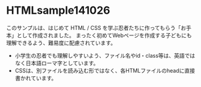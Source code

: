 HTMLsample141026
================

このサンプルは、はじめて HTML / CSS を学ぶ忍者たちに作ってもらう「お手本」として作成されました。
まったく初めてWebページを作成する子どもにも理解できるよう、難易度に配慮されています。

- 小学生の忍者でも理解しやすいよう、ファイル名やid・class等は、英語ではなく日本語ローマ字としています。
- CSSは、別ファイルを読み込む形ではなく、各HTMLファイルのheadに直接書かれています。
